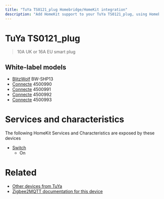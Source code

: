 ```yaml
---
title: "TuYa TS0121_plug Homebridge/HomeKit integration"
description: "Add HomeKit support to your TuYa TS0121_plug, using Homebridge, Zigbee2MQTT and homebridge-z2m."
---
```

<!---
This file has been GENERATED using src/docgen/docgen.ts
DO NOT EDIT THIS FILE MANUALLY!
-->
# TuYa TS0121_plug
> 10A UK or 16A EU smart plug


## White-label models
* [BlitzWolf](../index.md#blitzwolf) BW-SHP13
* [Connecte](../index.md#connecte) 4500990
* [Connecte](../index.md#connecte) 4500991
* [Connecte](../index.md#connecte) 4500992
* [Connecte](../index.md#connecte) 4500993

# Services and characteristics
The following HomeKit Services and Characteristics are exposed by
these devices

* [Switch](../../switch.md)
  * On


# Related
* [Other devices from TuYa](../index.md#tuya)
* [Zigbee2MQTT documentation for this device](https://www.zigbee2mqtt.io/devices/TS0121_plug.html)